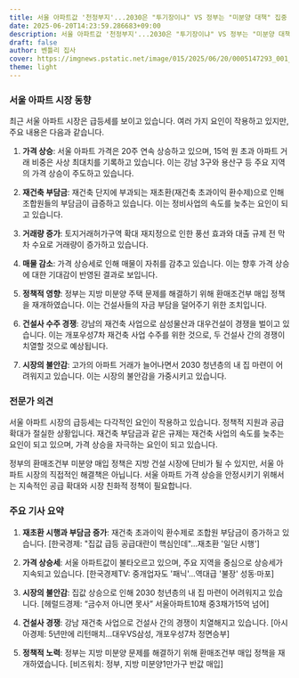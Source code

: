 ```yaml
---
title: 서울 아파트값 '천정부지'...2030은 "투기장이냐" VS 정부는 "미분양 대책" 집중 [집값 폭등의 역설]
date: 2025-06-20T14:23:59.286683+09:00
description: 서울 아파트값 '천정부지'...2030은 "투기장이냐" VS 정부는 "미분양 대책" 집중 [집값 폭등의 역설]
draft: false
author: 벤틀리 집사
cover: https://imgnews.pstatic.net/image/015/2025/06/20/0005147293_001_20250620141613926.jpg
theme: light
---
```


### 서울 아파트 시장 동향

최근 서울 아파트 시장은 급등세를 보이고 있습니다. 여러 가지 요인이 작용하고 있지만, 주요 내용은 다음과 같습니다.

1. **가격 상승**: 서울 아파트 가격은 20주 연속 상승하고 있으며, 15억 원 초과 아파트 거래 비중은 사상 최대치를 기록하고 있습니다. 이는 강남 3구와 용산구 등 주요 지역의 가격 상승이 주도하고 있습니다.

2. **재건축 부담금**: 재건축 단지에 부과되는 재초환(재건축 초과이익 환수제)으로 인해 조합원들의 부담금이 급증하고 있습니다. 이는 정비사업의 속도를 늦추는 요인이 되고 있습니다.

3. **거래량 증가**: 토지거래허가구역 확대 재지정으로 인한 풍선 효과와 대출 규제 전 막차 수요로 거래량이 증가하고 있습니다.

4. **매물 감소**: 가격 상승세로 인해 매물이 자취를 감추고 있습니다. 이는 향후 가격 상승에 대한 기대감이 반영된 결과로 보입니다.

5. **정책적 영향**: 정부는 지방 미분양 주택 문제를 해결하기 위해 환매조건부 매입 정책을 재개하였습니다. 이는 건설사들의 자금 부담을 덜어주기 위한 조치입니다.

6. **건설사 수주 경쟁**: 강남의 재건축 사업으로 삼성물산과 대우건설이 경쟁을 벌이고 있습니다. 이는 개포우성7차 재건축 사업 수주를 위한 것으로, 두 건설사 간의 경쟁이 치열할 것으로 예상됩니다.

7. **시장의 불안감**: 고가의 아파트 거래가 늘어나면서 2030 청년층의 내 집 마련이 어려워지고 있습니다. 이는 시장의 불안감을 가중시키고 있습니다.

### 전문가 의견

서울 아파트 시장의 급등세는 다각적인 요인이 작용하고 있습니다. 정책적 지원과 공급 확대가 절실한 상황입니다. 재건축 부담금과 같은 규제는 재건축 사업의 속도를 늦추는 요인이 되고 있으며, 가격 상승을 자극하는 요인이 되고 있습니다.

정부의 환매조건부 미분양 매입 정책은 지방 건설 시장에 단비가 될 수 있지만, 서울 아파트 시장의 직접적인 해결책은 아닙니다. 서울 아파트 가격 상승을 안정시키기 위해서는 지속적인 공급 확대와 시장 친화적 정책이 필요합니다.

### 주요 기사 요약

1. **재초환 시행과 부담금 증가**: 재건축 초과이익 환수제로 조합원 부담금이 증가하고 있습니다. [한국경제: "집값 급등 공급대란이 핵심인데"…재초환 '일단 시행']

2. **가격 상승세**: 서울 아파트값이 불타오르고 있으며, 주요 지역을 중심으로 상승세가 지속되고 있습니다. [한국경제TV: 중개업자도 '패닉'…역대급 '불장' 성동·마포]

3. **시장의 불안감**: 집값 상승으로 인해 2030 청년층의 내 집 마련이 어려워지고 있습니다. [헤럴드경제: “금수저 아니면 못사” 서울아파트10채 중3채가15억 넘어]

4. **건설사 경쟁**: 강남 재건축 사업으로 건설사 간의 경쟁이 치열해지고 있습니다. [아시아경제: 5년만에 리턴매치…대우VS삼성, 개포우성7차 정면승부]

5. **정책적 노력**: 정부는 지방 미분양 문제를 해결하기 위해 환매조건부 매입 정책을 재개하였습니다. [비즈워치: 정부, 지방 미분양1만가구 반값 매입]